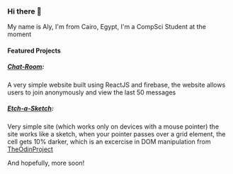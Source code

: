 ### Hi there 👋

My name is Aly, I'm from Cairo, Egypt, I'm a CompSci Student at the moment

#### Featured Projects

##### [Chat-Room](https://github.com/Terguntreklar/chat-room): 
A very simple website built using ReactJS and firebase, the website allows users to join anonymously and view the last 50 messages

##### [Etch-a-Sketch](https://github.com/Terguntreklar/Tergunreklar.Etch-A-Sketch.github.io): 
Very simple site (which works only on devices with a mouse pointer) the site works like a sketch, when your pointer passes over a grid element, the cell gets 10% darker, which is an excercise in DOM manipulation from [TheOdinProject](https://www.theodinproject.com/lessons/foundations-etch-a-sketch)

And hopefully, more soon!



<!--
**Terguntreklar/Terguntreklar** is a ✨ _special_ ✨ repository because its `README.md` (this file) appears on your GitHub profile.

Here are some ideas to get you started:

- 🔭 I’m currently working on ...
- 🌱 I’m currently learning ...
- 👯 I’m looking to collaborate on ...
- 🤔 I’m looking for help with ...
- 💬 Ask me about ...
- 📫 How to reach me: ...
- 😄 Pronouns: ...
- ⚡ Fun fact: ...
-->
